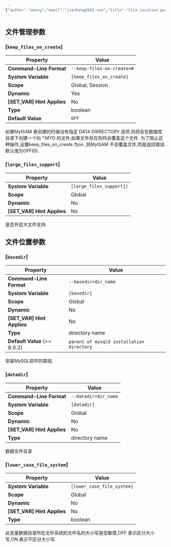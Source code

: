 ```yaml
---
{"author":"aming","email":"jikcheng@163.com","title":"File Location parameter","creation_date":"2022-06-27 15:57","Last modified date":"2022-11-27 19:05","tags":"File Location parameter","File Folder with relative path":"database/MySQL/Doc/MySQL administration/MySQL parameter","remark":null,"other":null,"dg-publish":true,"permalink":"/database/my-sql/doc/my-sql-administration/my-sql-parameter/file-location-parameter/","dgPassFrontmatter":true}
---
```





## 文件管理参数
### [`keep_files_on_create`]

|          Property          |           Value            |
| -------------------------- | -------------------------- |
| **Command-Line Format**    | `--keep-files-on-create=#` |
| **System Variable**        | `[keep_files_on_create]`   |
| **Scope**                  | Global, Session            |
| **Dynamic**                | Yes                        |
| **[SET_VAR] Hint Applies** | No                         |
| **Type**                   | boolean                    |
| **Default Value**          | `OFF`                      |
如果MyISAM 表创建的时候没有指定 DATA DIRRECTORY 选项,则将会在数据库目录下创建一个叫 *.MYD 的文件,如果文件存在则将会覆盖这个文件. 为了阻止这种操作,设置keep_files_on_create 为on ,则MyISAM 不会覆盖文件,而是返回错误.默认值为OFF(0).

### [`large_files_support`]


|          Property          |          Value           |
| -------------------------- | ------------------------ |
| **System Variable**        | `[large_files_support])` |
| **Scope**                  | Global                   |
| **Dynamic**                | No                       |
| **[SET_VAR] Hint Applies** | No                       |

是否开启大文件支持.



## 文件位置参数
###  [`basedir`]

|           Property           |                   Value                   |
| ---------------------------- | ----------------------------------------- |
| **Command-Line Format**      | `--basedir=dir_name`                      |
| **System Variable**          | `[basedir]`                               |
| **Scope**                    | Global                                    |
| **Dynamic**                  | No                                        |
| **[SET_VAR] Hint Applies**   | No                                        |
| **Type**                     | directory name                            |
| **Default Value** (>= 8.0.2) | `parent of mysqld installation directory` |

安装MySQL软件的路径.


### [`datadir`]

|          Property          |        Value         |
| -------------------------- | -------------------- |
| **Command-Line Format**    | `--datadir=dir_name` |
| **System Variable**        | `[datadir]`          |
| **Scope**                  | Global               |
| **Dynamic**                | No                   |
| **[SET_VAR] Hint Applies** | No                   |
| **Type**                   | directory name       |
数据文件目录

### [`lower_case_file_system`]

|          Property          |           Value            |
| -------------------------- | -------------------------- |
| **System Variable**        | `[lower_case_file_system]` |
| **Scope**                  | Global                     |
| **Dynamic**                | No                         |
| **[SET_VAR] Hint Applies** | No                         |
| **Type**                   | boolean                    |

 此变量数据目录所在文件系统的文件名的大小写是否敏感,OFF 表示区分大小写,ON 表示不区分大小写.